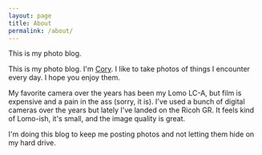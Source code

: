 ```yaml
---
layout: page
title: About
permalink: /about/
---
```


This is my photo blog.

This is my photo blog. I'm <a href="http://corygrunk.com">Cory</a>. I like to take photos of things I encounter every day. I hope you enjoy them.

My favorite camera over the years has been my Lomo LC-A, but film is expensive and a pain in the ass (sorry, it is). I've used a bunch of digital cameras over the years but lately I've landed on the Ricoh GR. It feels kind of Lomo-ish, it's small, and the image quality is great.

I'm doing this blog to keep me posting photos and not letting them hide on my hard drive.
